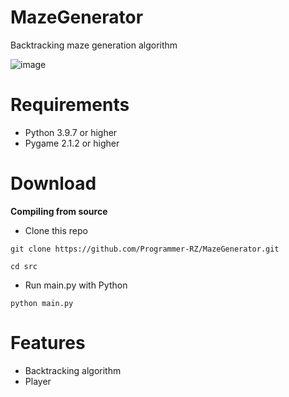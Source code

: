 # MazeGenerator
Backtracking maze generation algorithm

![image](https://user-images.githubusercontent.com/123858154/228580341-3e3fbf90-f675-4607-9561-b595d3844762.png)


# Requirements
- Python 3.9.7 or higher
- Pygame 2.1.2 or higher

# Download

**Compiling from source**

- Clone this repo
```
git clone https://github.com/Programmer-RZ/MazeGenerator.git
```
```
cd src
```

- Run main.py with Python
```
python main.py
```

# Features
- Backtracking algorithm
- Player
